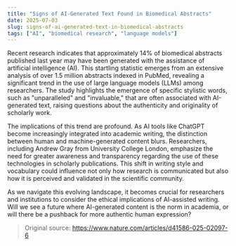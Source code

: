 ```yaml
---
title: "Signs of AI-Generated Text Found in Biomedical Abstracts"
date: 2025-07-03
slug: signs-of-ai-generated-text-in-biomedical-abstracts
tags: ["AI", "biomedical research", "language models"]
---
```


Recent research indicates that approximately 14% of biomedical abstracts published last year may have been generated with the assistance of artificial intelligence (AI). This startling statistic emerges from an extensive analysis of over 1.5 million abstracts indexed in PubMed, revealing a significant trend in the use of large language models (LLMs) among researchers. The study highlights the emergence of specific stylistic words, such as "unparalleled" and "invaluable," that are often associated with AI-generated text, raising questions about the authenticity and originality of scholarly work.

The implications of this trend are profound. As AI tools like ChatGPT become increasingly integrated into academic writing, the distinction between human and machine-generated content blurs. Researchers, including Andrew Gray from University College London, emphasize the need for greater awareness and transparency regarding the use of these technologies in scholarly publications. This shift in writing style and vocabulary could influence not only how research is communicated but also how it is perceived and validated in the scientific community.

As we navigate this evolving landscape, it becomes crucial for researchers and institutions to consider the ethical implications of AI-assisted writing. Will we see a future where AI-generated content is the norm in academia, or will there be a pushback for more authentic human expression?
> Original source: https://www.nature.com/articles/d41586-025-02097-6